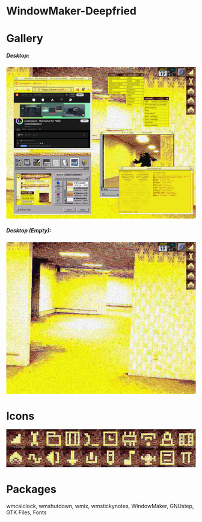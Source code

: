 # WindowMaker-Deepfried
# Gallery
##### Desktop:
![desktop with windows](/screenshots/desktop-1.png)
##### Desktop (Empty):
![desktop with no windows](/screenshots/desktop-2.png)
# Icons

<p align="center">
  <img src="https://github.com/1i-1/WindowMaker-Deepfried/blob/main/screenshots/icons.png"/>
</p>

# Packages
wmcalclock, wmshutdown, wmix, wmstickynotes, WindowMaker, GNUstep, GTK Files, Fonts
